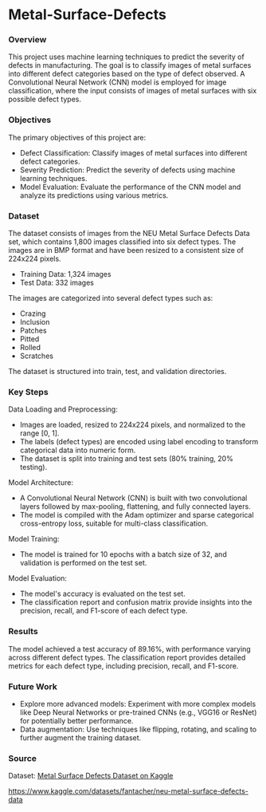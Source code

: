 # Metal-Surface-Defects

### Overview

This project uses machine learning techniques to predict the severity of defects in manufacturing. The goal is to classify images of metal surfaces into different defect categories based on the type of defect observed. A Convolutional Neural Network (CNN) model is employed for image classification, where the input consists of images of metal surfaces with six possible defect types.

### Objectives

The primary objectives of this project are:

- Defect Classification: Classify images of metal surfaces into different defect categories.
- Severity Prediction: Predict the severity of defects using machine learning techniques.
- Model Evaluation: Evaluate the performance of the CNN model and analyze its predictions using various metrics.

### Dataset

The dataset consists of images from the NEU Metal Surface Defects Data set, which contains 1,800 images classified into six defect types. The images are in BMP format and have been resized to a consistent size of 224x224 pixels.

- Training Data: 1,324 images
- Test Data: 332 images
    
The images are categorized into several defect types such as:

- Crazing
- Inclusion
- Patches
- Pitted
- Rolled
- Scratches

The dataset is structured into train, test, and validation directories.

### Key Steps

Data Loading and Preprocessing:
- Images are loaded, resized to 224x224 pixels, and normalized to the range [0, 1].
- The labels (defect types) are encoded using label encoding to transform categorical data into numeric form.
- The dataset is split into training and test sets (80% training, 20% testing).

Model Architecture:
- A Convolutional Neural Network (CNN) is built with two convolutional layers followed by max-pooling, flattening, and fully connected layers.
- The model is compiled with the Adam optimizer and sparse categorical cross-entropy loss, suitable for multi-class classification.

Model Training:
- The model is trained for 10 epochs with a batch size of 32, and validation is performed on the test set.

Model Evaluation:
- The model's accuracy is evaluated on the test set.
- The classification report and confusion matrix provide insights into the precision, recall, and F1-score of each defect type.
    
### Results

The model achieved a test accuracy of 89.16%, with performance varying across different defect types. The classification report provides detailed metrics for each defect type, including precision, recall, and F1-score.

### Future Work

- Explore more advanced models: Experiment with more complex models like Deep Neural Networks or pre-trained CNNs (e.g., VGG16 or ResNet) for potentially better performance.
- Data augmentation: Use techniques like flipping, rotating, and scaling to further augment the training dataset.

### Source

Dataset: [Metal Surface Defects Dataset on Kaggle](https://www.kaggle.com/datasets/fantacher/neu-metal-surface-defects-data)

https://www.kaggle.com/datasets/fantacher/neu-metal-surface-defects-data
